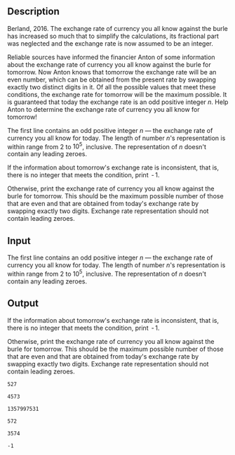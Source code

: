 ## Description

<div><p>Berland, 2016. The exchange rate of <span class="tex-font-style-underline">currency you all know</span> against the burle has increased so much that to simplify the calculations, its fractional part was neglected and the exchange rate is now assumed to be an integer.</p><p>Reliable sources have informed the financier Anton of some information about the exchange rate of <span class="tex-font-style-underline">currency you all know</span> against the burle for tomorrow. Now Anton knows that tomorrow the exchange rate will be an even number, which can be obtained from the present rate by swapping exactly two distinct digits in it. Of all the possible values that meet these conditions, the exchange rate for tomorrow will be the maximum possible. It is guaranteed that today the exchange rate is an <span class="tex-font-style-underline">odd</span> positive integer <span class="tex-span"><i>n</i></span>. Help Anton to determine the exchange rate of <span class="tex-font-style-underline">currency you all know</span> for tomorrow!</p></div><div class="input-specification"><p>The first line contains an odd positive integer <span class="tex-span"><i>n</i></span>&nbsp;— the exchange rate of <span class="tex-font-style-underline">currency you all know</span> for today. The length of number <span class="tex-span"><i>n</i></span>'s representation is within range from <span class="tex-span">2</span> to <span class="tex-span">10<sup class="upper-index">5</sup></span>, inclusive. The representation of <span class="tex-span"><i>n</i></span> doesn't contain any leading zeroes.</p></div><div class="output-specification"><p>If the information about tomorrow's exchange rate is inconsistent, that is, there is no integer that meets the condition, print <span class="tex-span"> - 1</span>.</p><p>Otherwise, print the exchange rate of <span class="tex-font-style-underline">currency you all know</span> against the burle for tomorrow. This should be the maximum possible number of those that are even and that are obtained from today's exchange rate by swapping exactly two digits. Exchange rate representation should not contain leading zeroes.</p></div>

## Input

<p>The first line contains an odd positive integer <span class="tex-span"><i>n</i></span>&nbsp;— the exchange rate of <span class="tex-font-style-underline">currency you all know</span> for today. The length of number <span class="tex-span"><i>n</i></span>'s representation is within range from <span class="tex-span">2</span> to <span class="tex-span">10<sup class="upper-index">5</sup></span>, inclusive. The representation of <span class="tex-span"><i>n</i></span> doesn't contain any leading zeroes.</p>

## Output

<p>If the information about tomorrow's exchange rate is inconsistent, that is, there is no integer that meets the condition, print <span class="tex-span"> - 1</span>.</p><p>Otherwise, print the exchange rate of <span class="tex-font-style-underline">currency you all know</span> against the burle for tomorrow. This should be the maximum possible number of those that are even and that are obtained from today's exchange rate by swapping exactly two digits. Exchange rate representation should not contain leading zeroes.</p>





```input1
527

```




```input2
4573

```




```input3
1357997531

```




```output1
572

```




```output2
3574

```




```output3
-1

```



